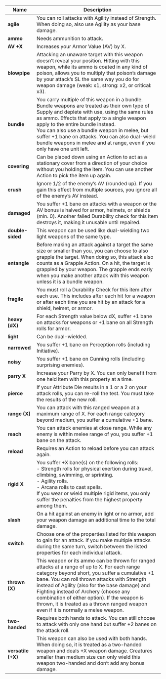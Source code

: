 Name | Description
--- | ---
**agile** | You can roll attacks with Agility instead of Strength. When doing so, also use Agility as your base damage.
**ammo** | Needs ammunition to attack.
**AV +X** | Increases your Armor Value (AV) by X.
**blowpipe** | Attacking an unaware target with this weapon doesn’t reveal your position. Hitting with this weapon, while its ammo is coated in any kind of poison, allows you to multiply that poison’s damage by your attack’s SL the same way you do for weapon damage (weak: x1, strong: x2, or critical: x3).
**bundle** | You carry multiple of this weapon in a bundle. Bundle weapons are treated as their own type of Supply and deplete with use, using the same rules as ammo. Effects that apply to a single weapon apply to the entire bundle instead.<br/>You can also use a bundle weapon in melee, but suffer +1 bane on attacks. You can also dual-wield bundle weapons in melee and at range, even if you only have one unit left.<br/>
**covering** | Can be placed down using an Action to act as a stationary cover from a direction of your choice without you holding the item. You can use another Action to pick the item up again. 
**crush** | Ignore 1/2 of the enemy’s AV (rounded up). If you gain this effect from multiple sources, you ignore all of the enemy’s AV instead.
**damaged** | You suffer +1 bane on attacks with a weapon or the AV bonus is halved for armor, helmets, or shields (min. 0). Another failed Durability check for this item destroys it, making it unusable until repaired.
**double-sided** | This weapon can be used like dual-wielding two light weapons of the same type.
**entangle** | Before making an attack against a target the same size or smaller than you, you can choose to also grapple the target. When doing so, this attack also counts as a Grapple Action. On a hit, the target is grappled by your weapon. The grapple ends early when you make another attack with this weapon unless it is a bundle weapon.
**fragile** | You must roll a Durability Check for this item after each use. This includes after each hit for a weapon or after each time you are hit by an attack for a shield, helmet, or armor. 
**heavy (dX)** | For each Strength value below dX, suffer +1 bane on attacks for weapons or +1 bane on all Strength rolls for armor.
**light** | Can be dual-wielded.
**narrowed** | You suffer +1 bane on Perception rolls (including Initiative).
**noisy** | You suffer +1 bane on Cunning rolls (including surprising enemies).
**parry X** | Increase your Parry by X. You can only benefit from one held item with this property at a time.
**pierce** | If your Attribute Die results in a 1 or a 2 on your attack rolls, you can re-roll the test. You must take the results of the new roll. 
**range (X)** | You can attack with this ranged weapon at a maximum range of X. For each range category beyond medium, you suffer a cumulative +1 bane.
**reach** | You can attack enemies at close range. While any enemy is within melee range of you, you suffer +1 bane on the attack.
**reload** | Requires an Action to reload before you can attack again.
**rigid X** | You suffer +X bane(s) on the following rolls:<br/>- Strength rolls for physical exertion during travel, climbing, swimming, or sprinting.<br/>- Agility rolls.<br/>- Arcana rolls to cast spells. <br/>If you wear or wield multiple rigid items, you only suffer the penalties from the highest property among them. <br/>
**slash** | On a hit against an enemy in light or no armor, add your weapon damage an additional time to the total damage.
**switch** | Choose one of the properties listed for this weapon to gain for an attack. If you make multiple attacks during the same turn, switch between the listed properties for each individual attack.
**thrown (X)** | This weapon or its ammo can be thrown for ranged attacks at a range of up to X. For each range category beyond short, you suffer a cumulative +1 bane. You can roll thrown attacks with Strength instead of Agility (also for the base damage) and Fighting instead of Archery (choose any combination of either option). If the weapon is thrown, it is treated as a thrown ranged weapon even if it is normally a melee weapon.
**two-handed** | Requires both hands to attack. You can still choose to attack with only one hand but suffer +2 banes on the attack roll.
**versatile (+X)** | This weapon can also be used with both hands. When doing so, it is treated as a two-handed weapon and deals +X weapon damage. Creatures smaller than medium size can only wield this weapon two-handed and don‘t add any bonus damage.
